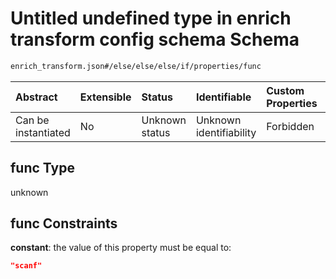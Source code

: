 # Untitled undefined type in enrich transform config schema Schema

```txt
enrich_transform.json#/else/else/else/if/properties/func
```



| Abstract            | Extensible | Status         | Identifiable            | Custom Properties | Additional Properties | Access Restrictions | Defined In                                                                      |
| :------------------ | :--------- | :------------- | :---------------------- | :---------------- | :-------------------- | :------------------ | :------------------------------------------------------------------------------ |
| Can be instantiated | No         | Unknown status | Unknown identifiability | Forbidden         | Allowed               | none                | [enrich\_transform.json\*](../out/enrich_transform.json "open original schema") |

## func Type

unknown

## func Constraints

**constant**: the value of this property must be equal to:

```json
"scanf"
```
